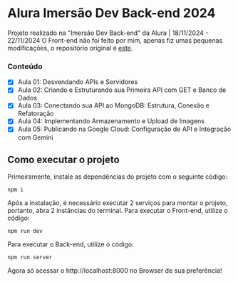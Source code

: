 # Alura Imersão Dev Back-end 2024
Projeto realizado na "Imersão Dev Back-end" da Alura | 18/11/2024 - 22/11/2024
O Front-end não foi feito por mim, apenas fiz umas pequenas modificações, o repositório original é [este](https://github.com/guilhermeonrails/insta-like).
### Conteúdo
 - [x] Aula 01: Desvendando APIs e Servidores
 - [x] Aula 02: Criando e Estruturando sua Primeira API com GET e Banco de Dados
 - [x] Aula 03: Conectando sua API ao MongoDB: Estrutura, Conexão e Refatoração
 - [x] Aula 04: Implementando Armazenamento e Upload de Imagens
 - [x] Aula 05: Publicando na Google Cloud: Configuração de API e Integração com Gemini

 ## Como executar o projeto
Primeiramente, instale as dependências do projeto com o seguinte código:

    npm i

Após a instalação, é necessário executar 2 serviços para montar o projeto, portanto, abra 2 instâncias do terminal.
Para executar o Front-end, utilize o código:

    npm run dev
Para executar o Back-end, utilize o código:

    npm run server
Agora só acessar o http://localhost:8000 no Browser de sua preferência!